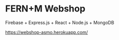 # FERN+M Webshop

Firebase + Express.js + React + Node.js + MongoDB

https://webshop-asmo.herokuapp.com/
